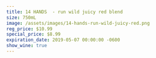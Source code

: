 ```yaml
---
title: 14 HANDS  - run wild juicy red blend
size: 750mL
image: /assets/images/14-hands-run-wild-juicy-red.png
reg_price: $10.99
special_price: $8.99
expiration_date: 2019-05-07 00:00:00 -0600
show_wine: true
---
```


